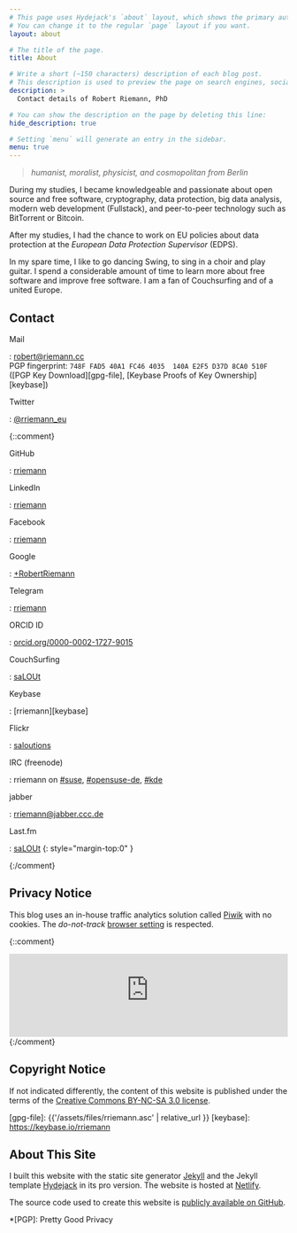 ```yaml
---
# This page uses Hydejack's `about` layout, which shows the primary author's picture and about text at the top.
# You can change it to the regular `page` layout if you want.
layout: about

# The title of the page.
title: About

# Write a short (~150 characters) description of each blog post.
# This description is used to preview the page on search engines, social media, etc.
description: >
  Contact details of Robert Riemann, PhD

# You can show the description on the page by deleting this line:
hide_description: true

# Setting `menu` will generate an entry in the sidebar.
menu: true
---
```


> *humanist, moralist, physicist, and cosmopolitan from Berlin*

During my studies, I became knowledgeable and passionate about open source and free software, cryptography, data protection, big data analysis, modern web development (Fullstack), and peer-to-peer technology such as BitTorrent or Bitcoin.

After my studies, I had the chance to work on EU policies about data protection at the *European Data Protection Supervisor* (EDPS).

In my spare time, I like to go dancing Swing, to sing in a choir and play guitar. I spend a considerable amount of time to learn more about free software and improve free software. I am a fan of Couchsurfing and of
a united Europe.

## Contact

Mail

: <robert@riemann.cc>   
  PGP fingerprint: `748F FAD5 40A1 FC46 4035  140A E2F5 D37D 8CA0 510F` ([PGP Key Download][gpg-file], [Keybase Proofs of Key Ownership][keybase])

Twitter

: [@rriemann_eu](https://twitter.com/rriemann_eu)

{::comment}

GitHub

: [rriemann](http://github.com/rriemann)

LinkedIn

: [rriemann](https://www.linkedin.com/in/rriemann/)

Facebook

: [rriemann](https://www.facebook.com/rriemann)

Google

: [+RobertRiemann](https://plus.google.com/+RobertRiemann?rel=author)

Telegram

: [rriemann](https://telegram.me/rriemann)

ORCID ID

: [orcid.org/0000-0002-1727-9015](https://orcid.org/0000-0002-1727-9015)

CouchSurfing

: [saLOUt](http://www.couchsurfing.org/people/salout)

Keybase

: [rriemann][keybase]

Flickr

: [saloutions](https://www.flickr.com/photos/27621704@N07/)

IRC (freenode)

: rriemann on [#suse](irc://chat.freenode.org/suse),
  [#opensuse-de](irc://chat.freenode.org/opensuse-de),
  [#kde](irc://chat.freenode.org/kde)

jabber

: <rriemann@jabber.ccc.de>

Last.fm

: [saLOUt](https://www.last.fm/user/saLOUt)
{: style="margin-top:0" }

{:/comment}

## Privacy Notice

This blog uses an in-house traffic analytics solution called [Piwik](https://piwik.org/) with no cookies.
The *do-not-track* [browser setting](http://donottrack.us/) is respected.

{::comment}
<iframe style="border: 0; width: 100%;" src="https://rriemann.rigel.uberspace.de/piwik/index.php?module=CoreAdminHome&action=optOut&language={{site.lang}}"></iframe>
{:/comment}


## Copyright Notice

If not indicated differently, the content of this website is published under the terms of the
[Creative Commons BY-NC-SA 3.0 license][cc].

[cc]: http://creativecommons.org/licenses/by-nc-sa/3.0/ "Creative Commons Attribution-NonCommercial-ShareAlike 2.0 Generic"
[gpg-file]: {{'/assets/files/rriemann.asc' | relative_url }}
[keybase]: https://keybase.io/rriemann

## About This Site

I built this website with the static site generator [Jekyll](https://jekylrb.com) and the Jekyll template [Hydejack](https://qwtel.com/hydejack/) in its pro version. The website is hosted at [Netlify](https://netlify.com/).

The source code used to create this website is [publicly available on GitHub](https://github.com/rriemann/blog.riemann.cc/).

*[PGP]: Pretty Good Privacy
